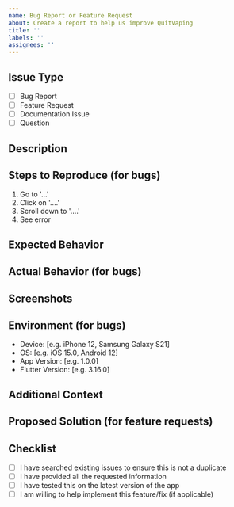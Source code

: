 ```yaml
---
name: Bug Report or Feature Request
about: Create a report to help us improve QuitVaping
title: ''
labels: ''
assignees: ''
---
```


## Issue Type
<!-- Please select one by putting an 'x' in the brackets -->
- [ ] Bug Report
- [ ] Feature Request
- [ ] Documentation Issue
- [ ] Question

## Description
<!-- Provide a clear and concise description of the issue or feature request -->

## Steps to Reproduce (for bugs)
<!-- Please provide detailed steps to reproduce the issue -->
1. Go to '...'
2. Click on '....'
3. Scroll down to '....'
4. See error

## Expected Behavior
<!-- A clear and concise description of what you expected to happen -->

## Actual Behavior (for bugs)
<!-- A clear and concise description of what actually happened -->

## Screenshots
<!-- If applicable, add screenshots to help explain your problem -->

## Environment (for bugs)
<!-- Please complete the following information -->
- Device: [e.g. iPhone 12, Samsung Galaxy S21]
- OS: [e.g. iOS 15.0, Android 12]
- App Version: [e.g. 1.0.0]
- Flutter Version: [e.g. 3.16.0]

## Additional Context
<!-- Add any other context about the problem here -->

## Proposed Solution (for feature requests)
<!-- If you have ideas on how to implement this feature, please describe them -->

## Checklist
<!-- Please check all that apply -->
- [ ] I have searched existing issues to ensure this is not a duplicate
- [ ] I have provided all the requested information
- [ ] I have tested this on the latest version of the app
- [ ] I am willing to help implement this feature/fix (if applicable)